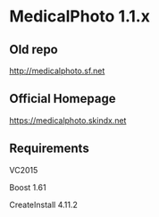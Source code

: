 # MedicalPhoto 1.1.x

## Old repo
http://medicalphoto.sf.net

## Official Homepage
https://medicalphoto.skindx.net

## Requirements

VC2015

Boost 1.61

CreateInstall 4.11.2
